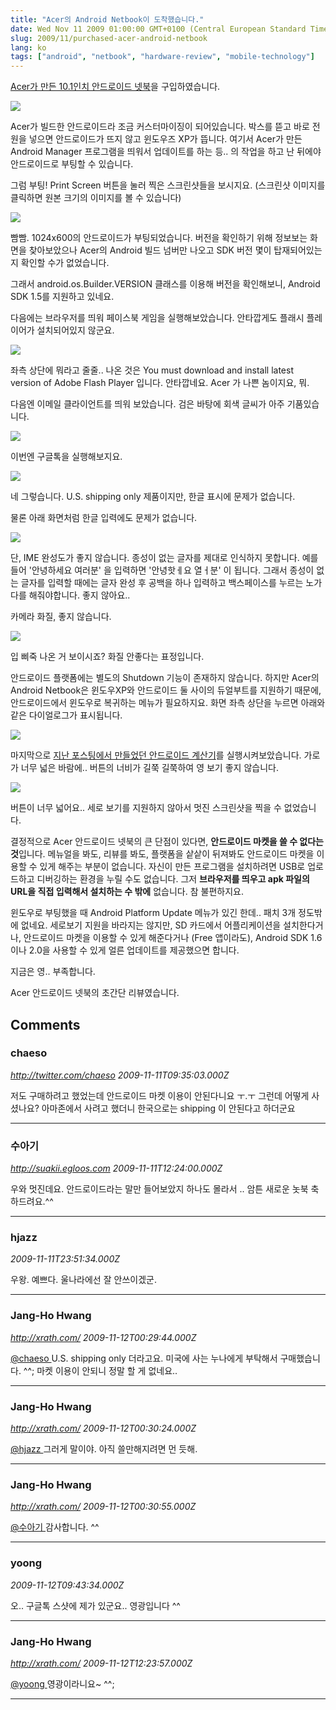```yaml
---
title: "Acer의 Android Netbook이 도착했습니다."
date: Wed Nov 11 2009 01:00:00 GMT+0100 (Central European Standard Time)
slug: 2009/11/purchased-acer-android-netbook
lang: ko
tags: ["android", "netbook", "hardware-review", "mobile-technology"]
---
```


[Acer가 만든 10.1인치 안드로이드 넷북](http://www.amazon.com/gp/product/B002P8M7BA/ref=ox_ya_oh_product)을 구입하였습니다.

![](http://farm3.static.flickr.com/2749/4094366312_648af0189c.jpg)

Acer가 빌드한 안드로이드라 조금 커스터마이징이 되어있습니다. 박스를 뜯고 바로 전원을 넣으면 안드로이드가 뜨지 않고 윈도우즈 XP가 뜹니다. 여기서 Acer가 만든 Android Manager 프로그램을 띄워서 업데이트를 하는 등.. 의 작업을 하고 난 뒤에야 안드로이드로 부팅할 수 있습니다.

그럼 부팅! Print Screen 버튼을 눌러 찍은 스크린샷들을 보시지요. (스크린샷 이미지를 클릭하면 원본 크기의 이미지를 볼 수 있습니다)

![](http://farm3.static.flickr.com/2617/4094356702_23ae29383e.jpg)

빰빰. 1024x600의 안드로이드가 부팅되었습니다. 버전을 확인하기 위해 정보보는 화면을 찾아보았으나 Acer의 Android 빌드 넘버만 나오고 SDK 버전 몇이 탑재되어있는지 확인할 수가 없었습니다.

그래서 android.os.Builder.VERSION 클래스를 이용해 버전을 확인해보니, Android SDK 1.5를 지원하고 있네요.

다음에는 브라우저를 띄워 페이스북 게임을 실행해보았습니다. 안타깝게도 플래시 플레이어가 설치되어있지 않군요.

![](http://farm3.static.flickr.com/2694/4094356976_1c243eeb8c.jpg)

좌측 상단에 뭐라고 줄줄.. 나온 것은 You must download and install latest version of Adobe Flash Player 입니다. 안타깝네요. Acer 가 나쁜 놈이지요, 뭐.

다음엔 이메일 클라이언트를 띄워 보았습니다. 검은 바탕에 회색 글씨가 아주 기품있습니다.

![](http://farm3.static.flickr.com/2760/4093593311_6f70a2216e.jpg)

이번엔 구글톡을 실행해보지요.

![](http://farm3.static.flickr.com/2524/4093593585_98abfbf378.jpg)

네 그렇습니다. U.S. shipping only 제품이지만, 한글 표시에 문제가 없습니다.

물론 아래 화면처럼 한글 입력에도 문제가 없습니다.

![](http://farm3.static.flickr.com/2659/4093593365_4af538e314.jpg)

단, IME 완성도가 좋지 않습니다. 종성이 없는 글자를 제대로 인식하지 못합니다. 예를 들어 '안녕하세요 여러분' 을 입력하면 '안녕핫ㅔ요 열ㅓ분' 이 됩니다. 그래서 종성이 없는 글자를 입력할 때에는 글자 완성 후 공백을 하나 입력하고 백스페이스를 누르는 노가다를 해줘야합니다. 좋지 않아요..

카메라 화질, 좋지 않습니다.

![](http://farm3.static.flickr.com/2433/4093593645_ea5e59796a.jpg)

입 삐죽 나온 거 보이시죠? 화질 안좋다는 표정입니다.

안드로이드 플랫폼에는 별도의 Shutdown 기능이 존재하지 않습니다. 하지만 Acer의 Android Netbook은 윈도우XP와 안드로이드 둘 사이의 듀얼부트를 지원하기 때문에, 안드로이드에서 윈도우로 복귀하는 메뉴가 필요하지요. 화면 좌측 상단을 누르면 아래와 같은 다이얼로그가 표시됩니다.

![](http://farm3.static.flickr.com/2632/4094357054_af5054fe3d.jpg)

마지막으로 [지난 포스팅에서 만들었던 안드로이드 계산기](/2009/11/android-스터디-계산기-만들기/)를 실행시켜보았습니다. 가로가 너무 넓은 바람에.. 버튼의 너비가 길쭉 길쭉하여 영 보기 좋지 않습니다.

![](http://farm3.static.flickr.com/2662/4093593541_464f0e3709.jpg)

버튼이 너무 넓어요.. 세로 보기를 지원하지 않아서 멋진 스크린샷을 찍을 수 없었습니다.

결정적으로 Acer 안드로이드 넷북의 큰 단점이 있다면, **안드로이드 마켓을 쓸 수 없다는 것**입니다. 메뉴얼을 봐도, 리뷰를 봐도, 플랫폼을 샅샅이 뒤져봐도 안드로이드 마켓을 이용할 수 있게 해주는 부분이 없습니다. 자신이 만든 프로그램을 설치하려면 USB로 업로드하고 디버깅하는 환경을 누릴 수도 없습니다. 그저 **브라우저를 띄우고 apk 파일의 URL을 직접 입력해서 설치하는 수 밖에** 없습니다. 참 불편하지요.

윈도우로 부팅했을 때 Android Platform Update 메뉴가 있긴 한데.. 패치 3개 정도밖에 없네요. 세로보기 지원을 바라지는 않지만, SD 카드에서 어플리케이션을 설치한다거나, 안드로이드 마켓을 이용할 수 있게 해준다거나 (Free 앱이라도), Android SDK 1.6 이나 2.0을 사용할 수 있게 얼른 업데이트를 제공했으면 합니다.

지금은 영.. 부족합니다.

Acer 안드로이드 넷북의 초간단 리뷰였습니다.

## Comments

### chaeso
*http://twitter.com/chaeso*
*2009-11-11T09:35:03.000Z*

저도 구매하려고 했었는데 안드로이드 마켓 이용이 안된다니요 ㅜ.ㅜ
그런데 어떻게 사셨나요? 아마존에서 사려고 했더니 한국으로는 shipping 이 안된다고 하더군요

---

### 수아기
*http://suakii.egloos.com*
*2009-11-11T12:24:00.000Z*

우와 멋진데요. 안드로이드라는 말만 들어보았지 하나도 몰라서 ..
암튼 새로운 놋북 축하드려요.^^

---

### hjazz
*2009-11-11T23:51:34.000Z*

우왕. 예쁘다. 
울나라에선 잘 안쓰이겠군.

---

### Jang-Ho Hwang
*http://xrath.com/*
*2009-11-12T00:29:44.000Z*

[@chaeso ](#comment-3523) 
U.S. shipping only 더라고요. 미국에 사는 누나에게 부탁해서 구매했습니다. ^^; 마켓 이용이 안되니 정말 할 게 없네요..

---

### Jang-Ho Hwang
*http://xrath.com/*
*2009-11-12T00:30:24.000Z*

[@hjazz ](#comment-3526) 
그러게 말이야. 아직 쓸만해지려면 먼 듯해.

---

### Jang-Ho Hwang
*http://xrath.com/*
*2009-11-12T00:30:55.000Z*

[@수아기 ](#comment-3524) 
감사합니다. ^^

---

### yoong
*2009-11-12T09:43:34.000Z*

오.. 구글톡 스샷에 제가 있군요..
영광입니다 ^^

---

### Jang-Ho Hwang
*http://xrath.com/*
*2009-11-12T12:23:57.000Z*

[@yoong ](#comment-3532) 
영광이라니요~ ^^;

---
